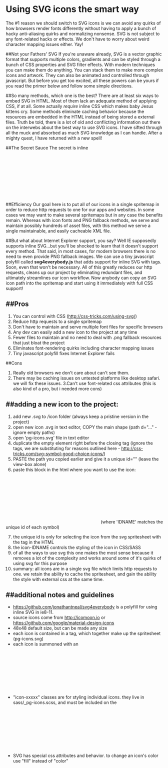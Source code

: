 # Using SVG icons the smart way

The #1 reason we should switch to SVG icons is we can avoid any quirks of how browsers render fonts differently without having to apply a bunch of hacky anti-aliasing quirks and normalizing nonsense. SVG is not subject to any font-related hacks or effects. We don't have to worry about weird character mapping issues either. Yay!

##Not your Fathers' SVG
If you're unaware already, SVG is a vector graphic format that supports multiple colors, gradients and can be styled through a bunch of CSS properties and SVG filter effects. With modern techniques you can make them do anything. You can stack them to make more complex icons and artwork. They can also be animated and controlled through javascript. But before you get too excited, all these powers can be yours if you read the primer below and follow some simple directions.

##So many methods, which one is the best?
There are at least six ways to embed SVG in HTML. Most of them lack an adequate method of applying CSS, if at all. Some actually *require* inline CSS which makes baby Jesus kittens cry. Some methods eliminate caching behavior because the resources are embedded in the HTML instead of being stored a external files. Truth be told, there is a lot of old and conflicting information out there on the interwebs about the best way to use SVG icons. I have sifted through all the muck and absorbed as much SVG knowledge as I can handle. After a mighty quest, I have returned with a new spell! 

##The Secret Sauce
The secret is inline <svg> directly in the HTML, with an "icon-xxxxx" class for custom styling through external CSS! Nested inside that is the <use> tag that allows us to select the desired icon sprite from the main spritemap.svg using unique IDs given to each icon. Still with me? Good.

##Efficiency
Our goal here is to put all of our icons in a single spritemap in order to reduce http requests to one for our apps and websites. In some cases we may want to make several spritemaps but in any case the benefits remain. Whereas with icon fonts and PNG fallback methods, we serve and maintain possibly hundreds of asset files, with this method we serve a single maintainable, and easily cacheable XML file.

##But what about Internet Explorer support, you say? 
Well IE supposedly supports inline SVG...but you'll be shocked to learn that it doesn't support every method. That said, in most cases, for modern browsers there is no need to even provide PNG fallback images. We can use a tiny javascript polyfill called **svg4everybody.js** that adds support for inline SVG with <use> tags. Soon, even that won't be necessary. All of this greatly reduces our http requests, cleans up our project by eliminating redundant files, and ultimately streamlines our icon workflow. Now anybody can copy an SVG icon path into the spritemap and start using it immediately with full CSS support! 

##Pros
------------------------------
1. You can control with CSS (http://css-tricks.com/using-svg/)
2. Reduce http requests to a single spritemap
3. Don't have to maintain and serve multiple font files for specific browsers
4. Any dev can easily add a new icon to the project at any time
5. Fewer files to maintain and no need to deal with .png fallback resources that just bloat the project
6. Eliminates font-rendering quirks including character mapping issues
7. Tiny javascript polyfill fixes Internet Explorer fails

##Cons
1. Really old browsers we don't care about can't see them.
2. There may be caching issues on untested platforms like desktop safari. we will fix these issues.
3.Can't use font-related css attributes (this is also kind of a pro, but i needed more cons)

##adding a new icon to the project: 
----------
1. add new .svg to /icon folder (always keep a pristine version in the project)
2. open new icon .svg in text editor, COPY the main shape (path d="..." - ignore empty paths)
3. open 'pg-icons.svg' file in text editor 
4. duplicate the empty <symbol> element right before the </svg> closing tag (ignore the <g> tags, we are substituting <symbol> for reasons outlined here - http://css-tricks.com/svg-symbol-good-choice-icons/)
5. PASTE the path you copied earlier and give it a unique id="" (leave the view-box alone)
6. paste this block in the html where you want to use the icon:

  <svg class="icon-IDNAME"> 
    <use xlink:href="assets/icons/pg-icons.svg#IDNAME"></use>
  </svg>
  (where 'IDNAME' matches the unique id of each symbol)

7. the unique id is only for selecting the icon from the svg spritesheet with the <use> tag in the HTML
8. the icon-IDNAME controls the styling of the icon in CSS/SASS
9. of all the ways to use svg this one makes the most sense because it removes a lot of the complexity and works around some of it's quirks of using svg for this purpose
10. summary: all icons are in a single svg file which limits http requests to one. we retain the ability to cache the spritesheet, and gain the ability the style with external css at the same time. 

##additional notes and guidelines
-------------------------------
* https://github.com/jonathantneal/svg4everybody is a polyfill for using inline SVG in ie8-11.
* source icons come from http://icomoon.io or https://github.com/google/material-design-icons
* 48x48 default size, but can be made any size
* each icon is contained in a <symbol> tag, which together make up the spritesheet (pg-icons.svg)
* each icon is summoned with an <svg> tag containing a <use> tag that points to the id of the desired icon
* "icon-xxxxx" classes are for styling individual icons. they live in sass/_pg-icons.scss, and must be included on the <svg> tag or they won't work.
* SVG has special css attributes and behavior. to change an icon's color use "fill" instead of "color"